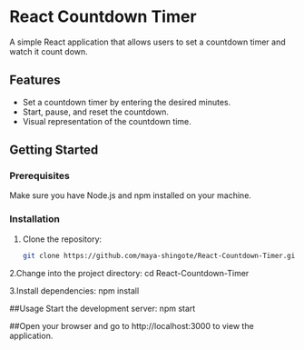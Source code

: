 # React Countdown Timer

A simple React application that allows users to set a countdown timer and watch it count down.

## Features

- Set a countdown timer by entering the desired minutes.
- Start, pause, and reset the countdown.
- Visual representation of the countdown time.

## Getting Started

### Prerequisites

Make sure you have Node.js and npm installed on your machine.

### Installation

1. Clone the repository:

   ```bash
   git clone https://github.com/maya-shingote/React-Countdown-Timer.git

2.Change into the project directory:
    cd React-Countdown-Timer

3.Install dependencies:
         npm install

##Usage
Start the development server:
npm start

##Open your browser and go to http://localhost:3000 to view the application.

   


